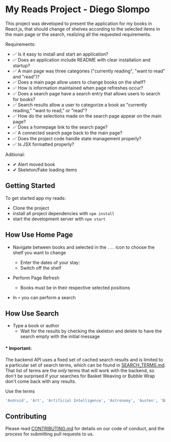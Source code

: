 # My Reads Project -  Diego Slompo

This project was developed to present the application for my books in React.js, that should change of shelves according to the selected items in the main page or the search, realizing all the requested requirements.

Requirements:
* &#x2705; Is it easy to install and start an application?
* &#x2705; Does an application include README with clear installation and startup?
* &#x2705; A main page was three categories ("currently reading", "want to read" and "read")?
* &#x2705; Does a main page allow users to change books on the shelf?
* &#x2705; How is information maintained when page refreshes occur?
* &#x2705; Does a search page have a search entry that allows users to search for books?
* &#x2705; Search results allow a user to categorize a book as "currently reading," "want to read," or "read"?
* &#x2705; How do the selections made on the search page appear on the main page?
* &#x2705; Does a homepage link to the search page?
* &#x2705; A connected search page back to the main page?
* &#x2705; Does the project code handle state management properly?
* &#x2705; Is JSX formatted properly?

Aditional:
* &#x2714; Alert moved book
* &#x2714; Skeleton/Fake loading items

## Getting Started

To get started app my reads:

* Clone the project
* install all project dependencies with `npm install`
* start the development server with `npm start`

## How Use Home Page

* Navigate between books and selected in the `...` icon to choose the shelf you want to change
    * Enter the dates of your stay:
    * Switch off the shelf

* Perform Page Refresh
    * Books must be in their respective selected positions

* In `+` you can perform a search


## How Use Search

* Type a book or author
    * Wait for the results by checking the skeleton and delete to have the search empty with the initial message

#### * Important:
The backend API uses a fixed set of cached search results and is limited to a particular set of search terms, which can be found in [SEARCH_TERMS.md](SEARCH_TERMS.md). That list of terms are the _only_ terms that will work with the backend, so don't be surprised if your searches for Basket Weaving or Bubble Wrap don't come back with any results.

Use the terms
```bash
'Android', 'Art', 'Artificial Intelligence', 'Astronomy', 'Austen', 'Baseball', 'Basketball', 'Bhagat', 'Biography', 'Brief', 'Business', 'Camus', 'Cervantes', 'Christie', 'Classics', 'Comics', 'Cook', 'Cricket', 'Cycling', 'Desai', 'Design', 'Development', 'Digital Marketing', 'Drama', 'Drawing', 'Dumas', 'Education', 'Everything', 'Fantasy', 'Film', 'Finance', 'First', 'Fitness', 'Football', 'Future', 'Games', 'Gandhi', 'Homer', 'Horror', 'Hugo', 'Ibsen', 'Journey', 'Kafka', 'King', 'Lahiri', 'Larsson', 'Learn', 'Literary Fiction', 'Make', 'Manage', 'Marquez', 'Money', 'Mystery', 'Negotiate', 'Painting', 'Philosophy', 'Photography', 'Poetry', 'Production', 'Programming', 'React', 'Redux', 'River', 'Robotics', 'Rowling', 'Satire', 'Science Fiction', 'Shakespeare', 'Singh', 'Swimming', 'Tale', 'Thrun', 'Time', 'Tolstoy', 'Travel', 'Ultimate', 'Virtual Reality', 'Web Development', 'iOS'
```

## Contributing

Please read [CONTRIBUTING.md](CONTRIBUTING.md) for details on our code of conduct, and the process for submitting pull requests to us.
